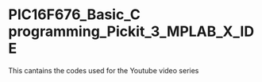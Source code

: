 # PIC16F676_Basic_C programming_Pickit_3_MPLAB_X_IDE
 This cantains the codes used for the Youtube video series
